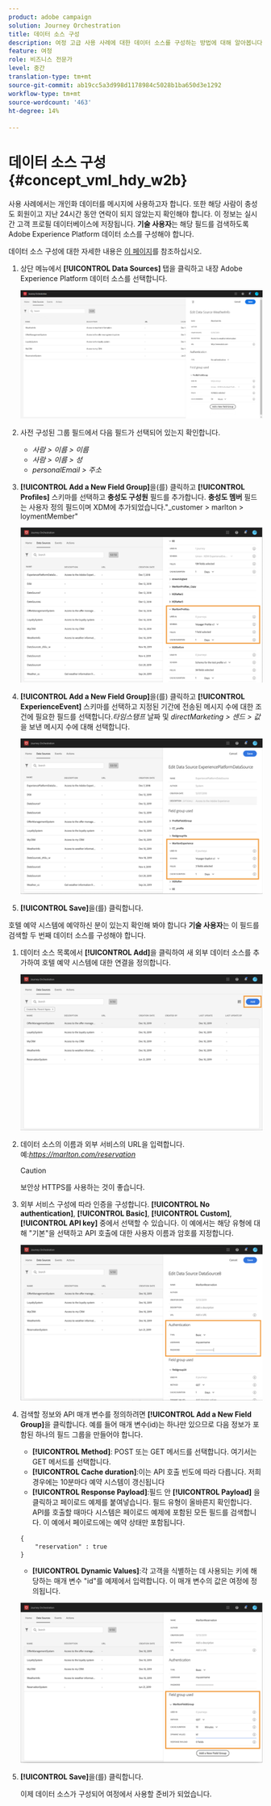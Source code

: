 ```yaml
---
product: adobe campaign
solution: Journey Orchestration
title: 데이터 소스 구성
description: 여정 고급 사용 사례에 대한 데이터 소스를 구성하는 방법에 대해 알아봅니다.
feature: 여정
role: 비즈니스 전문가
level: 중간
translation-type: tm+mt
source-git-commit: ab19cc5a3d998d1178984c5028b1ba650d3e1292
workflow-type: tm+mt
source-wordcount: '463'
ht-degree: 14%

---
```



# 데이터 소스 구성 {#concept_vml_hdy_w2b}

사용 사례에서는 개인화 데이터를 메시지에 사용하고자 합니다. 또한 해당 사람이 충성도 회원이고 지난 24시간 동안 연락이 되지 않았는지 확인해야 합니다. 이 정보는 실시간 고객 프로필 데이터베이스에 저장됩니다. **기술 사용자**&#x200B;는 해당 필드를 검색하도록 Adobe Experience Platform 데이터 소스를 구성해야 합니다.

데이터 소스 구성에 대한 자세한 내용은 [이 페이지](../datasource/about-data-sources.md)를 참조하십시오.

1. 상단 메뉴에서 **[!UICONTROL Data Sources]** 탭을 클릭하고 내장 Adobe Experience Platform 데이터 소스를 선택합니다.

   ![](../assets/journey23.png)

1. 사전 구성된 그룹 필드에서 다음 필드가 선택되어 있는지 확인합니다.

   * _사람 > 이름 > 이름_
   * _사람 > 이름 > 성_
   * _personalEmail > 주소_

1. **[!UICONTROL Add a New Field Group]**&#x200B;을(를) 클릭하고 **[!UICONTROL Profiles]** 스키마를 선택하고 **충성도 구성원** 필드를 추가합니다. **충성도 멤버** 필드는 사용자 정의 필드이며 XDM에 추가되었습니다.&quot;_customer > marlton > loymentMember&quot;

   ![](../assets/journeyuc2_6.png)

1. **[!UICONTROL Add a New Field Group]**&#x200B;을(를) 클릭하고 **[!UICONTROL ExperienceEvent]** 스키마를 선택하고 지정된 기간에 전송된 메시지 수에 대한 조건에 필요한 필드를 선택합니다._타임스탬프_ 날짜 및 _directMarketing > 센드 > 값_&#x200B;을 보낸 메시지 수에 대해 선택합니다.

   ![](../assets/journeyuc2_7.png)

1. **[!UICONTROL Save]**&#x200B;을(를) 클릭합니다.

호텔 예약 시스템에 예약하신 분이 있는지 확인해 봐야 합니다 **기술 사용자**&#x200B;는 이 필드를 검색할 두 번째 데이터 소스를 구성해야 합니다.

1. 데이터 소스 목록에서 **[!UICONTROL Add]**&#x200B;을 클릭하여 새 외부 데이터 소스를 추가하여 호텔 예약 시스템에 대한 연결을 정의합니다.

   ![](../assets/journeyuc2_9.png)

1. 데이터 소스의 이름과 외부 서비스의 URL을 입력합니다. 예:_https://marlton.com/reservation_

   >[!CAUTION]
   >
   >보안상 HTTPS를 사용하는 것이 좋습니다.

1. 외부 서비스 구성에 따라 인증을 구성합니다. **[!UICONTROL No authentication]**, **[!UICONTROL Basic]**, **[!UICONTROL Custom]**, **[!UICONTROL API key]** 중에서 선택할 수 있습니다. 이 예에서는 해당 유형에 대해 &quot;기본&quot;을 선택하고 API 호출에 대한 사용자 이름과 암호를 지정합니다.

   ![](../assets/journeyuc2_10.png)

1. 검색할 정보와 API 매개 변수를 정의하려면 **[!UICONTROL Add a New Field Group]**&#x200B;을 클릭합니다. 예를 들어 매개 변수(id)는 하나만 있으므로 다음 정보가 포함된 하나의 필드 그룹을 만들어야 합니다.

   * **[!UICONTROL Method]**: POST 또는 GET 메서드를 선택합니다. 여기서는 GET 메서드를 선택합니다.
   * **[!UICONTROL Cache duration]**:이는 API 호출 빈도에 따라 다릅니다. 저희 경우에는 10분마다 예약 시스템이 갱신됩니다
   * **[!UICONTROL Response Payload]**:필드 안 **[!UICONTROL Payload]** 을 클릭하고 페이로드 예제를 붙여넣습니다. 필드 유형이 올바른지 확인합니다. API를 호출할 때마다 시스템은 페이로드 예제에 포함된 모든 필드를 검색합니다. 이 예에서 페이로드에는 예약 상태만 포함됩니다.

   ```
   {
       "reservation" : true
   }
   ```

   * **[!UICONTROL Dynamic Values]**:각 고객을 식별하는 데 사용되는 키에 해당하는 매개 변수 &quot;id&quot;를 예제에서 입력합니다. 이 매개 변수의 값은 여정에 정의됩니다.

   ![](../assets/journeyuc2_11.png)

1. **[!UICONTROL Save]**&#x200B;을(를) 클릭합니다.

   이제 데이터 소스가 구성되어 여정에서 사용할 준비가 되었습니다.
